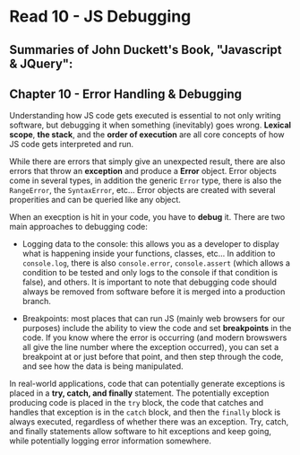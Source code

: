 # Read 10 - JS Debugging

## Summaries of John Duckett's Book, "Javascript & JQuery":

## Chapter 10 - Error Handling & Debugging

Understanding how JS code gets executed is essential to not only writing software, but debugging it when something (inevitably) goes wrong. **Lexical scope**, **the stack**, and the **order of execution** are all core concepts of how JS code gets interpreted and run.

While there are errors that simply give an unexpected result, there are also errors that throw an **exception** and produce a **Error** object. Error objects come in several types, in addition the generic `Error` type, there is also the `RangeError`, the `SyntaxError`, etc... Error objects are created with several properities and can be queried like any object.

When an execption is hit in your code, you have to **debug** it. There are two main approaches to debugging code:

* Logging data to the console: this allows you as a developer to display what is happening inside your functions, classes, etc... In addition to `console.log`, there is also `console.error`, `console.assert` (which allows a condition to be tested and only logs to the console if that condition is false), and others. It is important to note that debugging code should always be removed from software before it is merged into a production branch.

* Breakpoints: most places that can run JS (mainly web browsers for our purposes) include the ability to view the code and set **breakpoints** in the code. If you know where the error is occurring (and modern browswers all give the line number where the exception occurred), you can set a breakpoint at or just before that point, and then step through the code, and see how the data is being manipulated.

In real-world applications, code that can potentially generate exceptions is placed in a **try, catch, and finally** statement. The potentially exception producing code is placed in the `try` block, the code that catches and handles that exception is in the `catch` block, and then the `finally` block is always executed, regardless of whether there was an exception. Try, catch, and finally statements allow software to hit exceptions and keep going, while potentially logging error information somewhere.